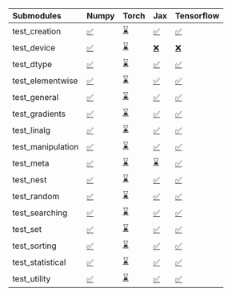 | Submodules        | Numpy                                                                                                                           | Torch                                                                                                                           | Jax                                                                                                                             | Tensorflow                                                                                                                      |
|:------------------|:--------------------------------------------------------------------------------------------------------------------------------|:--------------------------------------------------------------------------------------------------------------------------------|:--------------------------------------------------------------------------------------------------------------------------------|:--------------------------------------------------------------------------------------------------------------------------------|
| test_creation     | <a href="https://github.com/unifyai/ivy/runs/7877120384?check_suite_focus=true" rel="noopener noreferrer" target="_blank">✅</a> | <a href="https://github.com/unifyai/ivy/runs/7877122331?check_suite_focus=true" rel="noopener noreferrer" target="_blank">⌛</a> | <a href="https://github.com/unifyai/ivy/runs/7877124498?check_suite_focus=true" rel="noopener noreferrer" target="_blank">✅</a> | <a href="https://github.com/unifyai/ivy/runs/7877126285?check_suite_focus=true" rel="noopener noreferrer" target="_blank">✅</a> |
| test_device       | <a href="https://github.com/unifyai/ivy/runs/7877120492?check_suite_focus=true" rel="noopener noreferrer" target="_blank">✅</a> | <a href="https://github.com/unifyai/ivy/runs/7877122434?check_suite_focus=true" rel="noopener noreferrer" target="_blank">⌛</a> | <a href="https://github.com/unifyai/ivy/runs/7877124618?check_suite_focus=true" rel="noopener noreferrer" target="_blank">❌</a> | <a href="https://github.com/unifyai/ivy/runs/7877126410?check_suite_focus=true" rel="noopener noreferrer" target="_blank">❌</a> |
| test_dtype        | <a href="https://github.com/unifyai/ivy/runs/7877120646?check_suite_focus=true" rel="noopener noreferrer" target="_blank">✅</a> | <a href="https://github.com/unifyai/ivy/runs/7877122563?check_suite_focus=true" rel="noopener noreferrer" target="_blank">⌛</a> | <a href="https://github.com/unifyai/ivy/runs/7877124732?check_suite_focus=true" rel="noopener noreferrer" target="_blank">✅</a> | <a href="https://github.com/unifyai/ivy/runs/7877126545?check_suite_focus=true" rel="noopener noreferrer" target="_blank">✅</a> |
| test_elementwise  | <a href="https://github.com/unifyai/ivy/runs/7877120754?check_suite_focus=true" rel="noopener noreferrer" target="_blank">✅</a> | <a href="https://github.com/unifyai/ivy/runs/7877122666?check_suite_focus=true" rel="noopener noreferrer" target="_blank">⌛</a> | <a href="https://github.com/unifyai/ivy/runs/7877124841?check_suite_focus=true" rel="noopener noreferrer" target="_blank">✅</a> | <a href="https://github.com/unifyai/ivy/runs/7877126670?check_suite_focus=true" rel="noopener noreferrer" target="_blank">✅</a> |
| test_general      | <a href="https://github.com/unifyai/ivy/runs/7877120896?check_suite_focus=true" rel="noopener noreferrer" target="_blank">✅</a> | <a href="https://github.com/unifyai/ivy/runs/7877122800?check_suite_focus=true" rel="noopener noreferrer" target="_blank">⌛</a> | <a href="https://github.com/unifyai/ivy/runs/7877124925?check_suite_focus=true" rel="noopener noreferrer" target="_blank">✅</a> | <a href="https://github.com/unifyai/ivy/runs/7877126785?check_suite_focus=true" rel="noopener noreferrer" target="_blank">✅</a> |
| test_gradients    | <a href="https://github.com/unifyai/ivy/runs/7877121012?check_suite_focus=true" rel="noopener noreferrer" target="_blank">✅</a> | <a href="https://github.com/unifyai/ivy/runs/7877122922?check_suite_focus=true" rel="noopener noreferrer" target="_blank">⌛</a> | <a href="https://github.com/unifyai/ivy/runs/7877125034?check_suite_focus=true" rel="noopener noreferrer" target="_blank">✅</a> | <a href="https://github.com/unifyai/ivy/runs/7877126884?check_suite_focus=true" rel="noopener noreferrer" target="_blank">✅</a> |
| test_linalg       | <a href="https://github.com/unifyai/ivy/runs/7877121156?check_suite_focus=true" rel="noopener noreferrer" target="_blank">✅</a> | <a href="https://github.com/unifyai/ivy/runs/7877123071?check_suite_focus=true" rel="noopener noreferrer" target="_blank">⌛</a> | <a href="https://github.com/unifyai/ivy/runs/7877125152?check_suite_focus=true" rel="noopener noreferrer" target="_blank">✅</a> | <a href="https://github.com/unifyai/ivy/runs/7877127019?check_suite_focus=true" rel="noopener noreferrer" target="_blank">✅</a> |
| test_manipulation | <a href="https://github.com/unifyai/ivy/runs/7877121295?check_suite_focus=true" rel="noopener noreferrer" target="_blank">✅</a> | <a href="https://github.com/unifyai/ivy/runs/7877123247?check_suite_focus=true" rel="noopener noreferrer" target="_blank">⌛</a> | <a href="https://github.com/unifyai/ivy/runs/7877125240?check_suite_focus=true" rel="noopener noreferrer" target="_blank">✅</a> | <a href="https://github.com/unifyai/ivy/runs/7877127220?check_suite_focus=true" rel="noopener noreferrer" target="_blank">✅</a> |
| test_meta         | <a href="https://github.com/unifyai/ivy/runs/7877121434?check_suite_focus=true" rel="noopener noreferrer" target="_blank">✅</a> | <a href="https://github.com/unifyai/ivy/runs/7877123455?check_suite_focus=true" rel="noopener noreferrer" target="_blank">⌛</a> | <a href="https://github.com/unifyai/ivy/runs/7877125353?check_suite_focus=true" rel="noopener noreferrer" target="_blank">⌛</a> | <a href="https://github.com/unifyai/ivy/runs/7877127396?check_suite_focus=true" rel="noopener noreferrer" target="_blank">✅</a> |
| test_nest         | <a href="https://github.com/unifyai/ivy/runs/7877121595?check_suite_focus=true" rel="noopener noreferrer" target="_blank">✅</a> | <a href="https://github.com/unifyai/ivy/runs/7877123597?check_suite_focus=true" rel="noopener noreferrer" target="_blank">⌛</a> | <a href="https://github.com/unifyai/ivy/runs/7877125472?check_suite_focus=true" rel="noopener noreferrer" target="_blank">✅</a> | <a href="https://github.com/unifyai/ivy/runs/7877127578?check_suite_focus=true" rel="noopener noreferrer" target="_blank">✅</a> |
| test_random       | <a href="https://github.com/unifyai/ivy/runs/7877121719?check_suite_focus=true" rel="noopener noreferrer" target="_blank">✅</a> | <a href="https://github.com/unifyai/ivy/runs/7877123774?check_suite_focus=true" rel="noopener noreferrer" target="_blank">⌛</a> | <a href="https://github.com/unifyai/ivy/runs/7877125577?check_suite_focus=true" rel="noopener noreferrer" target="_blank">✅</a> | <a href="https://github.com/unifyai/ivy/runs/7877127772?check_suite_focus=true" rel="noopener noreferrer" target="_blank">✅</a> |
| test_searching    | <a href="https://github.com/unifyai/ivy/runs/7877121832?check_suite_focus=true" rel="noopener noreferrer" target="_blank">✅</a> | <a href="https://github.com/unifyai/ivy/runs/7877123914?check_suite_focus=true" rel="noopener noreferrer" target="_blank">⌛</a> | <a href="https://github.com/unifyai/ivy/runs/7877125685?check_suite_focus=true" rel="noopener noreferrer" target="_blank">✅</a> | <a href="https://github.com/unifyai/ivy/runs/7877127944?check_suite_focus=true" rel="noopener noreferrer" target="_blank">✅</a> |
| test_set          | <a href="https://github.com/unifyai/ivy/runs/7877121932?check_suite_focus=true" rel="noopener noreferrer" target="_blank">✅</a> | <a href="https://github.com/unifyai/ivy/runs/7877124042?check_suite_focus=true" rel="noopener noreferrer" target="_blank">⌛</a> | <a href="https://github.com/unifyai/ivy/runs/7877125808?check_suite_focus=true" rel="noopener noreferrer" target="_blank">✅</a> | <a href="https://github.com/unifyai/ivy/runs/7877128131?check_suite_focus=true" rel="noopener noreferrer" target="_blank">✅</a> |
| test_sorting      | <a href="https://github.com/unifyai/ivy/runs/7877122045?check_suite_focus=true" rel="noopener noreferrer" target="_blank">✅</a> | <a href="https://github.com/unifyai/ivy/runs/7877124172?check_suite_focus=true" rel="noopener noreferrer" target="_blank">⌛</a> | <a href="https://github.com/unifyai/ivy/runs/7877125892?check_suite_focus=true" rel="noopener noreferrer" target="_blank">✅</a> | <a href="https://github.com/unifyai/ivy/runs/7877128313?check_suite_focus=true" rel="noopener noreferrer" target="_blank">✅</a> |
| test_statistical  | <a href="https://github.com/unifyai/ivy/runs/7877122131?check_suite_focus=true" rel="noopener noreferrer" target="_blank">✅</a> | <a href="https://github.com/unifyai/ivy/runs/7877124277?check_suite_focus=true" rel="noopener noreferrer" target="_blank">⌛</a> | <a href="https://github.com/unifyai/ivy/runs/7877126066?check_suite_focus=true" rel="noopener noreferrer" target="_blank">✅</a> | <a href="https://github.com/unifyai/ivy/runs/7877128431?check_suite_focus=true" rel="noopener noreferrer" target="_blank">✅</a> |
| test_utility      | <a href="https://github.com/unifyai/ivy/runs/7877122227?check_suite_focus=true" rel="noopener noreferrer" target="_blank">✅</a> | <a href="https://github.com/unifyai/ivy/runs/7877124367?check_suite_focus=true" rel="noopener noreferrer" target="_blank">⌛</a> | <a href="https://github.com/unifyai/ivy/runs/7877126177?check_suite_focus=true" rel="noopener noreferrer" target="_blank">✅</a> | <a href="https://github.com/unifyai/ivy/runs/7877128537?check_suite_focus=true" rel="noopener noreferrer" target="_blank">✅</a> |